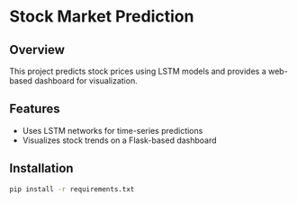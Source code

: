 # Stock Market Prediction

## Overview
This project predicts stock prices using LSTM models and provides a web-based dashboard for visualization.

## Features
- Uses LSTM networks for time-series predictions
- Visualizes stock trends on a Flask-based dashboard

## Installation
```bash
pip install -r requirements.txt